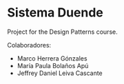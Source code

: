 # Sistema Duende

Project for the Design Patterns course.

Colaboradores:

- Marco Herrera Gónzales
- María Paula Bolaños Apú
- Jeffrey Daniel Leiva Cascante
